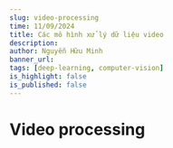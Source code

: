 ```yaml
---
slug: video-processing
time: 11/09/2024
title: Các mô hình xử lý dữ liệu video
description:
author: Nguyễn Hữu Minh
banner_url: 
tags: [deep-learning, computer-vision]
is_highlight: false
is_published: false
---
```


# Video processing
